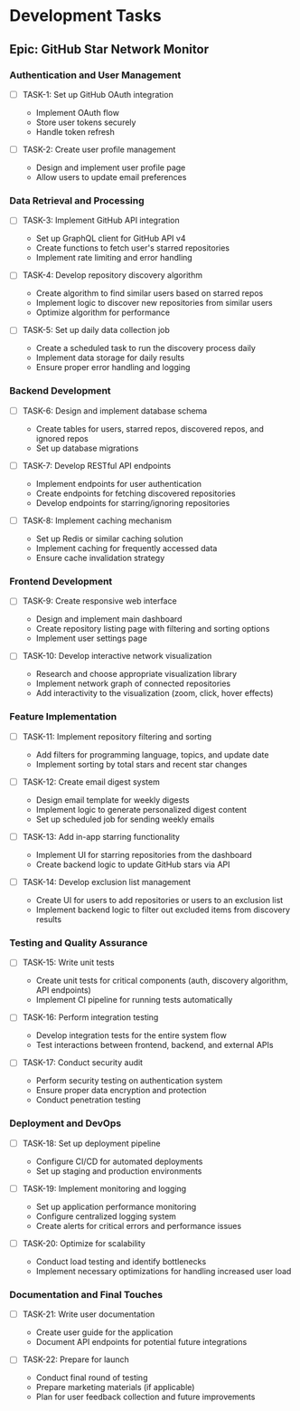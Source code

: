 # Development Tasks

## Epic: GitHub Star Network Monitor

### Authentication and User Management
- [ ] TASK-1: Set up GitHub OAuth integration
  - Implement OAuth flow
  - Store user tokens securely
  - Handle token refresh

- [ ] TASK-2: Create user profile management
  - Design and implement user profile page
  - Allow users to update email preferences

### Data Retrieval and Processing
- [ ] TASK-3: Implement GitHub API integration
  - Set up GraphQL client for GitHub API v4
  - Create functions to fetch user's starred repositories
  - Implement rate limiting and error handling

- [ ] TASK-4: Develop repository discovery algorithm
  - Create algorithm to find similar users based on starred repos
  - Implement logic to discover new repositories from similar users
  - Optimize algorithm for performance

- [ ] TASK-5: Set up daily data collection job
  - Create a scheduled task to run the discovery process daily
  - Implement data storage for daily results
  - Ensure proper error handling and logging

### Backend Development
- [ ] TASK-6: Design and implement database schema
  - Create tables for users, starred repos, discovered repos, and ignored repos
  - Set up database migrations

- [ ] TASK-7: Develop RESTful API endpoints
  - Implement endpoints for user authentication
  - Create endpoints for fetching discovered repositories
  - Develop endpoints for starring/ignoring repositories

- [ ] TASK-8: Implement caching mechanism
  - Set up Redis or similar caching solution
  - Implement caching for frequently accessed data
  - Ensure cache invalidation strategy

### Frontend Development
- [ ] TASK-9: Create responsive web interface
  - Design and implement main dashboard
  - Create repository listing page with filtering and sorting options
  - Implement user settings page

- [ ] TASK-10: Develop interactive network visualization
  - Research and choose appropriate visualization library
  - Implement network graph of connected repositories
  - Add interactivity to the visualization (zoom, click, hover effects)

### Feature Implementation
- [ ] TASK-11: Implement repository filtering and sorting
  - Add filters for programming language, topics, and update date
  - Implement sorting by total stars and recent star changes

- [ ] TASK-12: Create email digest system
  - Design email template for weekly digests
  - Implement logic to generate personalized digest content
  - Set up scheduled job for sending weekly emails

- [ ] TASK-13: Add in-app starring functionality
  - Implement UI for starring repositories from the dashboard
  - Create backend logic to update GitHub stars via API

- [ ] TASK-14: Develop exclusion list management
  - Create UI for users to add repositories or users to an exclusion list
  - Implement backend logic to filter out excluded items from discovery results

### Testing and Quality Assurance
- [ ] TASK-15: Write unit tests
  - Create unit tests for critical components (auth, discovery algorithm, API endpoints)
  - Implement CI pipeline for running tests automatically

- [ ] TASK-16: Perform integration testing
  - Develop integration tests for the entire system flow
  - Test interactions between frontend, backend, and external APIs

- [ ] TASK-17: Conduct security audit
  - Perform security testing on authentication system
  - Ensure proper data encryption and protection
  - Conduct penetration testing

### Deployment and DevOps
- [ ] TASK-18: Set up deployment pipeline
  - Configure CI/CD for automated deployments
  - Set up staging and production environments

- [ ] TASK-19: Implement monitoring and logging
  - Set up application performance monitoring
  - Configure centralized logging system
  - Create alerts for critical errors and performance issues

- [ ] TASK-20: Optimize for scalability
  - Conduct load testing and identify bottlenecks
  - Implement necessary optimizations for handling increased user load

### Documentation and Final Touches
- [ ] TASK-21: Write user documentation
  - Create user guide for the application
  - Document API endpoints for potential future integrations

- [ ] TASK-22: Prepare for launch
  - Conduct final round of testing
  - Prepare marketing materials (if applicable)
  - Plan for user feedback collection and future improvements
  